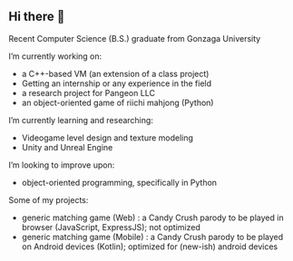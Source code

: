 ## Hi there 👋

Recent Computer Science (B.S.) graduate from Gonzaga University

I’m currently working on:
  - a C++-based VM (an extension of a class project)
  - Getting an internship or any experience in the field
  - a research project for Pangeon LLC
  - an object-oriented game of riichi mahjong (Python)
  
I’m currently learning and researching:
  - Videogame level design and texture modeling
  - Unity and Unreal Engine
  
I’m looking to improve upon:
  - object-oriented programming, specifically in Python

Some of my projects:
- generic matching game (Web) : a Candy Crush parody to be played in browser (JavaScript, ExpressJS); not optimized
- generic matching game (Mobile) : a Candy Crush parody to be played on Android devices (Kotlin); optimized for (new-ish) android devices
